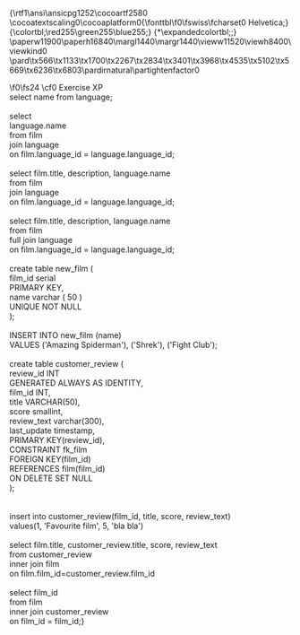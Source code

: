 {\rtf1\ansi\ansicpg1252\cocoartf2580
\cocoatextscaling0\cocoaplatform0{\fonttbl\f0\fswiss\fcharset0 Helvetica;}
{\colortbl;\red255\green255\blue255;}
{\*\expandedcolortbl;;}
\paperw11900\paperh16840\margl1440\margr1440\vieww11520\viewh8400\viewkind0
\pard\tx566\tx1133\tx1700\tx2267\tx2834\tx3401\tx3968\tx4535\tx5102\tx5669\tx6236\tx6803\pardirnatural\partightenfactor0

\f0\fs24 \cf0 Exercise XP\
select name from language;\
\
select \
	language.name \
	from film \
	join language \
	on film.language_id = language.language_id;\
	\
select film.title, description, language.name \
	from film \
	join language \
	on film.language_id = language.language_id;\
	\
select film.title, description, language.name \
	from film \
	full join language \
	on film.language_id = language.language_id;\
	\
create table new_film ( \
	film_id serial \
	PRIMARY KEY, \
	name varchar ( 50 ) \
	UNIQUE NOT NULL\
	);\
	\
INSERT INTO new_film (name) \
VALUES ('Amazing Spiderman'), ('Shrek'), ('Fight Club');\
	\
create table customer_review (\
	review_id INT \
	GENERATED ALWAYS AS IDENTITY, \
	film_id INT, \
	title VARCHAR(50), \
	score smallint, \
	review_text varchar(300), \
	last_update timestamp, \
	PRIMARY KEY(review_id), \
	CONSTRAINT fk_film \
	FOREIGN KEY(film_id) \
	REFERENCES film(film_id) \
	ON DELETE SET NULL \
);\
\
\
insert into customer_review(film_id, title, score, review_text)\
values(1, 'Favourite film', 5, 'bla bla')\
\
select film.title, customer_review.title, score, review_text \
from customer_review\
inner join film\
on film.film_id=customer_review.film_id\
\
select film_id \
	from film \
	inner join customer_review\
	on film_id = film_id;}